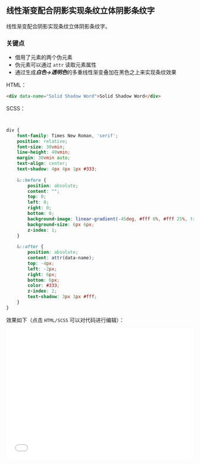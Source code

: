 ## 线性渐变配合阴影实现条纹立体阴影条纹字

线性渐变配合阴影实现条纹立体阴影条纹字。

### 关键点

+ 借用了元素的两个伪元素 
+ 伪元素可以通过 `attr` 读取元素属性
+ 通过生成***白色->透明色***的多重线性渐变叠加在黑色之上来实现条纹效果

HTML：

```html
<div data-name="Solid Shadow Word">Solid Shadow Word</div>
```

SCSS：
```scss


div {
    font-family: Times New Roman, 'serif';
    position: relative;
    font-size: 30vmin;
    line-height: 40vmin;
    margin: 30vmin auto;
    text-align: center;
    text-shadow: 4px 4px 1px #333;
    
    &::before {
        position: absolute;
        content: "";
        top: 0;
        left: 0;
        right: 0;
        bottom: 0;
        background-image: linear-gradient(-45deg, #fff 0%, #fff 25%, transparent 25%, transparent 50%, #fff 50%, #fff 75%, transparent 75%, transparent 100%);
        background-size: 6px 6px;
        z-index: 1;
    }
    
    &::after {
        position: absolute;
        content: attr(data-name);
        top: -4px;
        left: -2px;
        right: 6px;
        bottom: 6px;
        color: #333;
        z-index: 2;
        text-shadow: 3px 3px #fff;
    }
}
```

效果如下（点击 `HTML/SCSS` 可以对代码进行编辑）：

<iframe height='350' scrolling='no' title='线性渐变配合阴影实现条纹立体阴影条纹字' src='//codepen.io/Chokcoco/embed/XxQJEB/?height=265&theme-id=0&default-tab=css,result' frameborder='no' allowtransparency='true' allowfullscreen='true' style='width: 100%;'>See the Pen <a href='https://codepen.io/Chokcoco/pen/XxQJEB/'>线性渐变配合阴影实现条纹立体阴影条纹字</a> by Chokcoco (<a href='https://codepen.io/Chokcoco'>@Chokcoco</a>) on <a href='https://codepen.io'>CodePen</a>.
</iframe>